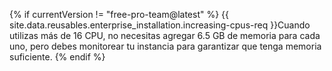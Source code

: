{% if currentVersion != "free-pro-team@latest" %}
  {{ site.data.reusables.enterprise_installation.increasing-cpus-req }}Cuando utilizas más de 16 CPU, no necesitas agregar 6.5 GB de memoria para cada uno, pero debes monitorear tu instancia para garantizar que tenga memoria suficiente.
{% endif %}
